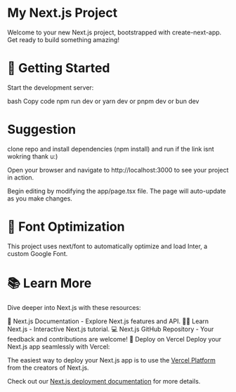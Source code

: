 # My Next.js Project
Welcome to your new Next.js project, bootstrapped with create-next-app. Get ready to build something amazing!

# 🚀 Getting Started
Start the development server:

bash
Copy code
npm run dev
 or
yarn dev
 or
pnpm dev
 or
bun dev

# Suggestion
  clone repo and install dependencies (npm install) and run if the link isnt wokring thank u:)

Open your browser and navigate to http://localhost:3000 to see your project in action.

Begin editing by modifying the app/page.tsx file. The page will auto-update as you make changes.

# 🌟 Font Optimization
This project uses next/font to automatically optimize and load Inter, a custom Google Font.

# 📚 Learn More
Dive deeper into Next.js with these resources:

📖 Next.js Documentation - Explore Next.js features and API.
🧑‍🏫 Learn Next.js - Interactive Next.js tutorial.
💻 Next.js GitHub Repository - Your feedback and contributions are welcome!
🚀 Deploy on Vercel
Deploy your Next.js app seamlessly with Vercel:




The easiest way to deploy your Next.js app is to use the [Vercel Platform](https://vercel.com/new?utm_medium=default-template&filter=next.js&utm_source=create-next-app&utm_campaign=create-next-app-readme) from the creators of Next.js.

Check out our [Next.js deployment documentation](https://nextjs.org/docs/deployment) for more details.
